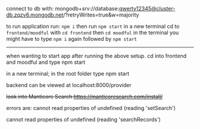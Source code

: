 connect to db with:
mongodb+srv://database:qwerty12345@cluster-db.zqzv6.mongodb.net/?retryWrites=true&w=majority

to run application run: `npm i`
then run `npm start`
in a new terminal cd to `frontend/moodful` with `cd frontend` then `cd moodful`
in the terminal you might have to type `npm i` again
followed by `npm start`

---

when wanting to start app after running the above setup. cd into frontend and moodful and type npm start

in a new terminal; in the root folder type npm start

backend can be viewed at localhost:8000/provider

~~look into Manticore Search
https://manticoresearch.com/install/~~

errors are:
cannot read properties of undefined (reading 'setSearch')

cannot read properties of undefined (reading 'searchRecords')
